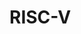 # RISC-V

<!---
Type|Macro|Description
---|---|---
Identification|`__riscv`|
Identification|`__riscv_xlen` = X|X = 32 for RV32 or 64 for RV64

<gcc/config/riscv/riscv-c.cc>

/* Implement TARGET_CPU_CPP_BUILTINS.  */

void
riscv_cpu_cpp_builtins (cpp_reader *pfile)
{
  builtin_define ("__riscv");

  if (TARGET_RVC || TARGET_ZCA)
    builtin_define ("__riscv_compressed");

  if (TARGET_RVE)
    builtin_define (TARGET_64BIT ? "__riscv_64e" : "__riscv_32e");

  if (TARGET_ATOMIC)
    builtin_define ("__riscv_atomic");

  if (TARGET_MUL)
    builtin_define ("__riscv_mul");
  if (TARGET_DIV)
    builtin_define ("__riscv_div");
  if (TARGET_DIV && TARGET_MUL)
    builtin_define ("__riscv_muldiv");

  builtin_define_with_int_value ("__riscv_xlen", UNITS_PER_WORD * 8);
  if (TARGET_HARD_FLOAT)
    builtin_define_with_int_value ("__riscv_flen", UNITS_PER_FP_REG * 8);

  if ((TARGET_HARD_FLOAT || TARGET_ZFINX) && TARGET_FDIV)
    {
      builtin_define ("__riscv_fdiv");
      builtin_define ("__riscv_fsqrt");
    }

  switch (riscv_abi)
    {
    case ABI_ILP32E:
    case ABI_LP64E:
      builtin_define ("__riscv_abi_rve");
      gcc_fallthrough ();

    case ABI_ILP32:
    case ABI_LP64:
      builtin_define ("__riscv_float_abi_soft");
      break;

    case ABI_ILP32F:
    case ABI_LP64F:
      builtin_define ("__riscv_float_abi_single");
      break;

    case ABI_ILP32D:
    case ABI_LP64D:
      builtin_define ("__riscv_float_abi_double");
      break;
    }

  switch (riscv_cmodel)
    {
    case CM_MEDLOW:
      builtin_define ("__riscv_cmodel_medlow");
      break;

    case CM_LARGE:
      builtin_define ("__riscv_cmodel_large");
      break;

    case CM_PIC:
    case CM_MEDANY:
      builtin_define ("__riscv_cmodel_medany");
      break;
    }

  if (riscv_user_wants_strict_align)
    builtin_define_with_int_value ("__riscv_misaligned_avoid", 1);
  else if (riscv_slow_unaligned_access_p)
    builtin_define_with_int_value ("__riscv_misaligned_slow", 1);
  else
    builtin_define_with_int_value ("__riscv_misaligned_fast", 1);

  if (TARGET_MIN_VLEN != 0)
    builtin_define_with_int_value ("__riscv_v_min_vlen", TARGET_MIN_VLEN);

  if (TARGET_VECTOR_ELEN_64)
    builtin_define_with_int_value ("__riscv_v_elen", 64);
  else if (TARGET_VECTOR_ELEN_32)
    builtin_define_with_int_value ("__riscv_v_elen", 32);

  if (TARGET_VECTOR_ELEN_FP_64)
    builtin_define_with_int_value ("__riscv_v_elen_fp", 64);
  else if (TARGET_VECTOR_ELEN_FP_32)
    builtin_define_with_int_value ("__riscv_v_elen_fp", 32);
  else if (TARGET_MIN_VLEN != 0)
    builtin_define_with_int_value ("__riscv_v_elen_fp", 0);

  if (TARGET_MIN_VLEN)
    {
      builtin_define ("__riscv_vector");
      builtin_define_with_int_value ("__riscv_v_intrinsic",
				     riscv_ext_version_value (0, 12));

      if (rvv_vector_bits == RVV_VECTOR_BITS_ZVL)
	builtin_define_with_int_value ("__riscv_v_fixed_vlen", TARGET_MIN_VLEN);
    }

  if (TARGET_XTHEADVECTOR)
    builtin_define_with_int_value ("__riscv_th_v_intrinsic",
				   riscv_ext_version_value (0, 11));

  /* Define architecture extension test macros.  */
  builtin_define_with_int_value ("__riscv_arch_test", 1);

  const riscv_subset_list *subset_list = riscv_cmdline_subset_list ();
  if (!subset_list)
    return;

  size_t max_ext_len = 0;

  /* Figure out the max length of extension name for reserving buffer.   */
  for (const riscv_subset_t *subset = subset_list->begin ();
       subset != subset_list->end ();
       subset = subset->next)
    max_ext_len = MAX (max_ext_len, subset->name.length ());

  char *buf = (char *)alloca (max_ext_len + 10 /* For __riscv_ and '\0'.  */);

  for (const riscv_subset_t *subset = subset_list->begin ();
       subset != subset_list->end ();
       subset = subset->next)
    {
      int version_value = riscv_ext_version_value (subset->major_version,
						   subset->minor_version);
      /* Special rule for zicsr and zifencei, it's used for ISA spec 2.2 or
	 earlier.  */
      if ((subset->name == "zicsr" || subset->name == "zifencei")
	  && version_value == 0)
	version_value = riscv_ext_version_value (2, 0);

      sprintf (buf, "__riscv_%s", subset->name.c_str ());
      builtin_define_with_int_value (buf, version_value);
    }
}
--->